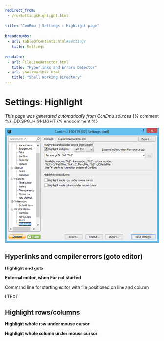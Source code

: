 ```yaml
---
redirect_from:
 - /ru/SettingsHighlight.html

title: "ConEmu | Settings › Highlight page"

breadcrumbs:
 - url: TableOfContents.html#settings
   title: Settings

readalso:
 - url: FileLineDetector.html
   title: "Hyperlinks and Errors Detector"
 - url: ShellWorkDir.html
   title: "Shell Working Directory"
---
```


# Settings: Highlight

*This page was generated automatically from ConEmu sources*
{% comment %} IDD_SPG_HIGHLIGHT {% endcomment %}

![ConEmu Settings: Highlight](/img/Settings-Highlight.png)



## Hyperlinks and compiler errors (goto editor)

**Highlight and goto** 

**External editor, when Far not started** 

Command line for starting editor with file positioned on line and column



LTEXT



## Highlight rows/columns

**Highlight whole row under mouse cursor** 

**Highlight whole column under mouse cursor** 



